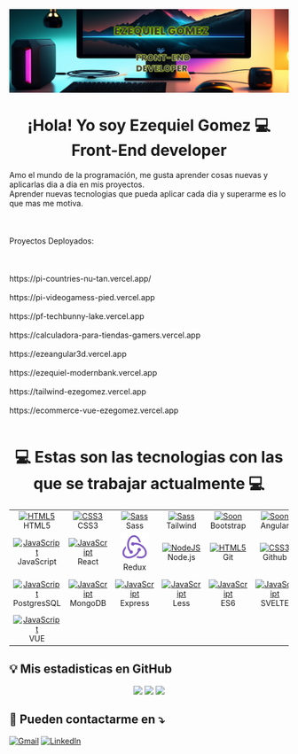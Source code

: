 <img align="center" alt="banner" width="auto" src="Banner.png">

<h1 align="center">¡Hola! Yo soy Ezequiel Gomez 💻 Front-End developer</h1>

<div>Amo el mundo de la programación, me gusta aprender cosas nuevas y aplicarlas dia a dia en mis proyectos.</div>
  Aprender nuevas tecnologias que pueda aplicar cada dia y superarme es lo que mas me motiva.
<br/>
<br/>


<br/>
<br/>
Proyectos Deployados:
<br/>
<br/>
<br/>
<br/>
https://pi-countries-nu-tan.vercel.app/
<br/>
<br/>
https://pi-videogamess-pied.vercel.app
<br/>
<br/>
https://pf-techbunny-lake.vercel.app
<br/>
<br/>
https://calculadora-para-tiendas-gamers.vercel.app
<br/>
<br/>
https://ezeangular3d.vercel.app
<br/>
<br/>
https://ezequiel-modernbank.vercel.app
<br/>
<br/>
https://tailwind-ezegomez.vercel.app
<br/>
<br/>
https://ecommerce-vue-ezegomez.vercel.app
</div>


<br/>

<!-- <div align="center" id="badges">
  <img src="https://quotes-github-readme.vercel.app/api?type=horizontal&theme=radical" alt=""/>
</div> -->
<br/>
</div>
 <h1 align="center">💻 Estas son las tecnologias con las que se trabajar actualmente 💻 </h1>
       
<table align="center">
  <tr>
    <td align="center" width="100">
      <a href="#">
        <img src="https://upload.wikimedia.org/wikipedia/commons/6/61/HTML5_logo_and_wordmark.svg" width="50" height="50" alt="HTML5" />
      </a>
      <br>HTML5
    </td>
    <td align="center" width="100">
      <a href="#">
        <img src="https://upload.wikimedia.org/wikipedia/commons/d/d5/CSS3_logo_and_wordmark.svg" width="50" height="50" alt="CSS3" />
      </a>
      <br>CSS3
    </td>
    <td align="center"  width="100">
      <a href="#">
        <img src="https://upload.wikimedia.org/wikipedia/commons/9/96/Sass_Logo_Color.svg" width="50" height="50" alt="Sass" />
      </a>
      <br>Sass
    </td>
    <td align="center"  width="100">
      <a href="#">
        <img src="https://upload.wikimedia.org/wikipedia/commons/d/d5/Tailwind_CSS_Logo.svg" width="50" height="50" alt="Sass" />
      </a>
      <br>Tailwind
    </td>
    <td align="center" width="100">
      <a href="#">
        <img src="https://cdn.jsdelivr.net/gh/devicons/devicon/icons/bootstrap/bootstrap-original.svg" width="50" height="50" alt="Soon" />
      </a>
      <br>Bootstrap
    </td>
    <td align="center" width="100">
      <a href="#">
        <img src="https://cdn.worldvectorlogo.com/logos/angular-icon-1.svg" width="50" height="50" alt="Soon" />
      </a>
      <br>Angular
    </td>
    <td align="center" width="100">
      <a href="#">
        <img src="https://upload.wikimedia.org/wikipedia/commons/3/33/Figma-logo.svg" width="50" height="50" alt="Soon" />
      </a>
      <br>Figma
    </td>
  </tr>
  
  <tr>
    <td align="center" width="100">
      <a href="#">
        <img src="https://upload.wikimedia.org/wikipedia/commons/9/99/Unofficial_JavaScript_logo_2.svg" width="50" height="50" alt="JavaScript" />
      </a>
      <br>JavaScript
    </td>
    <td align="center" width="100">
      <a href="#">
        <img src="https://cdn.worldvectorlogo.com/logos/react-2.svg" width="50" height="50" alt="JavaScript" />
      </a>
      <br>React
    </td>
    <td align="center" width="100">
      <a href="#">
        <img src="https://raw.githubusercontent.com/sachinverma53121/sachinverma53121/master/icons/redux.png" width="50" height="50" alt="Redux" />
      </a>
      <br>Redux
    </td>
    </td>
    <td align="center" width="100">
      <a href="#">
        <img src="https://upload.wikimedia.org/wikipedia/commons/d/d9/Node.js_logo.svg" width="50" height="50" alt="NodeJS" />
      </a>
      <br>Node.js
    </td> 
  <td align="center" width="100">
   <a href="#">
   <img src="https://cdn.jsdelivr.net/gh/devicons/devicon/icons/git/git-original.svg" width="50" height="50" alt="HTML5" />
 </a>
   <br>Git
  </td>
   <td align="center" width="100">
   <a href="#">
   <img src="https://cdn.jsdelivr.net/gh/devicons/devicon/icons/github/github-original.svg" width="50" height="50" alt="CSS3" />
   </a>
  <br>Github
   </td>
   <td align="center" width="100">
      <a href="#">
        <img src="https://cdn.worldvectorlogo.com/logos/photoshop-cc-4.svg" width="50" height="50" alt="JavaScript" />
      </a>
      <br>Photoshop
  </td>
  </tr>
<tr>
    <td align="center" width="100">
      <a href="#">
        <img src="https://cdn.jsdelivr.net/gh/devicons/devicon/icons/mysql/mysql-original.svg" width="50" height="50" alt="JavaScript" />
      </a>
      <br>PostgresSQL
    </td>
  <td align="center" width="100">
      <a href="#">
        <img src="https://cdn.worldvectorlogo.com/logos/mongodb-icon-1.svg" width="50" height="50" alt="JavaScript" />
      </a>
      <br>MongoDB
    </td>
   <td align="center" width="100">
      <a href="#">
        <img src="https://cdn.worldvectorlogo.com/logos/express-109.svg" width="50" height="50" alt="JavaScript" />
      </a>
      <br>Express
    </td>
  <td align="center" width="100">
      <a href="#">
        <img src="https://cdn.worldvectorlogo.com/logos/less.svg" width="50" height="50" alt="JavaScript" />
      </a>
      <br>Less
    </td>
  <td align="center" width="100">
      <a href="#">
        <img src="https://cdn.worldvectorlogo.com/logos/es6.svg" width="50" height="50" alt="JavaScript" />
      </a>
      <br>ES6
    </td>
  <td align="center" width="100">
      <a href="#">
        <img src="https://cdn.worldvectorlogo.com/logos/svelte-1.svg" width="50" height="50" alt="JavaScript" />
      </a>
      <br>SVELTE
    </td>
  <td align="center" width="100">
      <a href="#">
        <img src="https://cdn.worldvectorlogo.com/logos/material-ui-1.svg" width="50" height="50" alt="JavaScript" />
      </a>
      <br>MATERIAL IU
    </td>
  
  </tr>
  
  <td align="center" width="100">
      <a href="#">
        <img src="https://cdn.worldvectorlogo.com/logos/vue-js-1.svg" width="50" height="50" alt="JavaScript" />
      </a>
      <br>VUE
    </td>
  
  </tr>
</table>

## 💡 Mis estadisticas en GitHub
<div align="center">
    <img height="180em" src="https://github-readme-stats.vercel.app/api?username=EzequielGomez74&theme=tokyonight&hide_border=true&include_all_commits=false&count_private=false"/>
    <img height="180em" src="https://github-readme-streak-stats.herokuapp.com/?user=EzequielGomez74&theme=tokyonight&hide_border=true"/>
    <img height="180em" border="none" src="https://github-readme-stats.vercel.app/api/top-langs/?username=EzequielGomez74&theme=tokyonight&hide_border=true&include_all_commits=false&count_private=false&layout=compact"/>
</div>

## 📩 **Pueden contactarme en ⤵**
[![Gmail](https://img.shields.io/badge/-Gmail-FF0000?logo=gmail&logoColor=white)](mailto:ezequiel.canob@gmail.com)
[![LinkedIn](https://img.shields.io/badge/LinkedIn-%230077B5.svg?logo=linkedin&logoColor=white)](https://www.linkedin.com/in/eze-gomez/)
